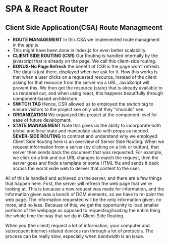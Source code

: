 # SPA & React Router 

## Client Side Application(CSA) Route Managmeent
- __ROUTE MANAGEMENT__ In this CSA we implemented route managment in the app.js.
- This might have been done in index.js for even better scalability.
- __CLIENT SIDE ROUTING (CSR)__ Our Routing is handled internally by the javascript that is already on the page. We call this client-side routing.
- __BONUS-No Page Refresh__ the benefit of CSR is the page won't refresh. The data is just there, displayed when we ask for it. How this works is that when a user clicks on a requested resource, instead of the client asking for that resource from the server via a URL, JavaScript will prevent this. We then get the resource (state) that is already available to us rendered out, and when using react, this happens beautifully through component-based architecture.
- __SWITCH TAG__ Hence, CSR allowed us to employed the switch tag to ensure visitors to the project see only what they "shuould" see. 
- __ORGANIZATION__ We organized this project at the component level for ease of future development. 
- __STATE MANAGEMENT__ Note this gives us the abilty to incorporate both global and local state and manipulate state with props as needed. 
__SEVER-SIDE ROUTING__ to contrast and understand why we employed Client Side Routing here is an overview of Server Side Routing. 
When we request information from a server (by clicking on a link or button), that server then sends back the document that was requested. For example, we click on a link and our URL changes to match the request, then the server goes and finds a template or some HTML file and sends it back across the world wide web to deliver that content to the user.

All of this is handled and achieved on the server, and there are a few things that happen here. First, the server will refresh the web page that we're looking at. This is because a new request was made for information, and the information given was a bunch of DOM elements, so we have to re-paint the web page. The information requested will be the only information given, no more, and no less. Because of this, we get the opportunity to load smaller portions of the webpage as opposed to requesting/loading the entire thing the whole time the way that we do in Client-Side Routing.

When you (the client) request a lot of information, your computer and subsequent internet-related devices run through a lot of protocols. The process can be really slow, especially when bandwidth is an issue.